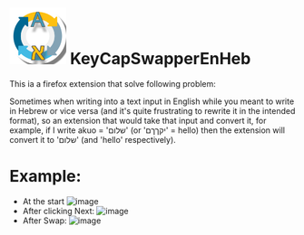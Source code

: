 # <img src="https://github.com/ori-frenkel/KeyCapSwapperEnHebFireFoxExtension/blob/main/images/firefox_extension_icon.png" width="100" height="100" /> KeyCapSwapperEnHeb 
This ia a firefox extension that solve following problem:

Sometimes when writing into a text input in English while you meant to write in Hebrew or vice versa (and it's quite frustrating to rewrite it in the intended format), so an extension that would take that input and convert it, for example, if I write akuo = 'שלום' (or 'יקךךם' = hello) then the extension will convert it to 'שלום' (and 'hello' respectively).

# Example:
* At the start ![image](https://user-images.githubusercontent.com/49747014/131262786-a6e46bc9-d563-4b68-b44f-0eb325a0746d.png)
* After clicking Next: ![image](https://user-images.githubusercontent.com/49747014/131262817-9ea94095-4973-4acc-a874-0253a532505d.png)
* After Swap: ![image](https://user-images.githubusercontent.com/49747014/131262824-0d83bd44-4967-4623-9f07-a1fe6a24104b.png)


